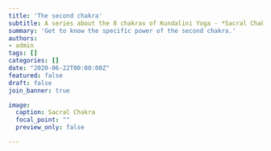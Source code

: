 ```yaml
---
title: 'The second chakra'
subtitle: A series about the 8 chakras of Kundalini Yoga - *Sacral Chakra*
summary: 'Get to know the specific power of the second chakra.'
authors: 
- admin
tags: []
categories: []
date: "2020-06-22T00:00:00Z"
featured: false
draft: false
join_banner: true

image:
  caption: Sacral Chakra
  focal_point: ""
  preview_only: false

---
```



